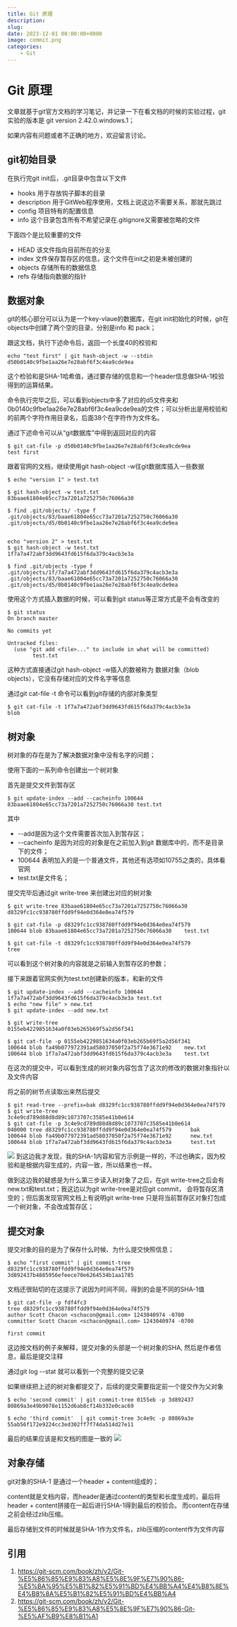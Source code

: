 ```yaml
---
title: Git 原理
description: 
slug: 
date: 2023-12-01 00:00:00+0000
image: commit.png
categories:
    - Git
---
```


# Git 原理
文章就基于git官方文档的学习笔记，并记录一下在看文档的时候的实验过程，git实验的版本是 git version 2.42.0.windows.1；

如果内容有问题或者不正确的地方，欢迎留言讨论。

## git初始目录

在执行完git init后，.git目录中包含以下文件

- hooks 用于存放钩子脚本的目录
- description 用于GitWeb程序使用，文档上说这边不需要关系，那就先跳过
- config 项目特有的配置信息
- info 这个目录包含所有不希望记录在.gitignore又需要被忽略的文件

下面四个是比较重要的文件
- HEAD 该文件指向目前所在的分支
- index 文件保存暂存区的信息，这个文件在init之初是未被创建的
- objects 存储所有的数据信息
- refs 存储指向数据的指针


## 数据对象
git的核心部分可以认为是一个key-vlaue的数据库，在git init初始化的时候，git在objects中创建了两个空的目录，分别是info 和 pack；

跟这文档，执行下述命令后，返回一个长度40的校验和
```
echo "test first" | git hash-object -w --stdin
d50b0140c9fbe1aa26e7e28abf6f3c4ea9cde9ea
```
这个检验和是SHA-1哈希值，通过要存储的信息和一个header信息做SHA-1校验得到的运算结果。

命令执行完毕之后，可以看到objects中多了对应的d5文件夹和0b0140c9fbe1aa26e7e28abf6f3c4ea9cde9ea的文件；可以分析出是用校验和的前两个字符作用目录名，后面38个在字符作为文件名。

通过下述命令可以从“git数据库”中得到返回对应的内容
```
$ git cat-file -p d50b0140c9fbe1aa26e7e28abf6f3c4ea9cde9ea
test first
```

跟着官网的文档，继续使用git hash-object -w往git数据库插入一些数据
```
$ echo "version 1" > test.txt

$ git hash-object -w test.txt
83baae61804e65cc73a7201a7252750c76066a30

$ find .git/objects/ -type f
.git/objects/83/baae61804e65cc73a7201a7252750c76066a30
.git/objects/d5/0b0140c9fbe1aa26e7e28abf6f3c4ea9cde9ea


echo "version 2" > test.txt
$ git hash-object -w test.txt
1f7a7a472abf3dd9643fd615f6da379c4acb3e3a

$ find .git/objects -type f
.git/objects/1f/7a7a472abf3dd9643fd615f6da379c4acb3e3a
.git/objects/83/baae61804e65cc73a7201a7252750c76066a30
.git/objects/d5/0b0140c9fbe1aa26e7e28abf6f3c4ea9cde9ea
```

使用这个方式插入数据的时候，可以看到git status等正常方式是不会有改变的
```
$ git status
On branch master

No commits yet

Untracked files:
  (use "git add <file>..." to include in what will be committed)
        test.txt
```
这种方式直接通过git hash-object -w插入的数被称为 数据对象（blob objects），它没有存储对应的文件名字等信息

通过git cat-file -t 命令可以看到git存储的内部对象类型
```
$ git cat-file -t 1f7a7a472abf3dd9643fd615f6da379c4acb3e3a
blob
```

## 树对象

树对象的存在是为了解决数据对象中没有名字的问题；

使用下面的一系列命令创建出一个树对象

首先是提交文件到暂存区
```
$ git update-index --add --cacheinfo 100644 83baae61804e65cc73a7201a7252750c76066a30 test.txt
```
其中
- --add是因为这个文件需要首次加入到暂存区；
- --cacheinfo 是因为对应的对象是在之前加入到git 数据库中的，而不是目录下的文件；
- 100644 表明加入的是一个普通文件，其他还有选项如10755之类的，具体看官网
- test.txt是文件名；

提交完毕后通过git write-tree 来创建出对应的树对象
```
$ git write-tree 83baae61804e65cc73a7201a7252750c76066a30
d8329fc1cc938780ffdd9f94e0d364e0ea74f579

$ git cat-file -p d8329fc1cc938780ffdd9f94e0d364e0ea74f579
100644 blob 83baae61804e65cc73a7201a7252750c76066a30    test.txt

$ git cat-file -t d8329fc1cc938780ffdd9f94e0d364e0ea74f579
tree
```
可以看到这个树对象的内容就是之前输入到暂存区的参数；


接下来跟着官网实例为test.txt创建新的版本，和新的文件

```
$ git update-index --add --cacheinfo 100644 1f7a7a472abf3dd9643fd615f6da379c4acb3e3a test.txt
$ echo "new file" > new.txt
$ git update-index --add new.txt

$ git write-tree
0155eb4229851634a0f03eb265b69f5a2d56f341

$ git cat-file -p 0155eb4229851634a0f03eb265b69f5a2d56f341
100644 blob fa49b077972391ad58037050f2a75f74e3671e92    new.txt
100644 blob 1f7a7a472abf3dd9643fd615f6da379c4acb3e3a    test.txt
```
在这次的提交中，可以看到生成的树对象内容包含了这次的修改的数据对象指针以及文件内容

将之前的树节点读取出来然后提交
```
$ git read-tree --prefix=bak d8329fc1cc938780ffdd9f94e0d364e0ea74f579
$ git write-tree
3c4e9cd789d88d8d89c1073707c3585e41b0e614
$ git cat-file -p 3c4e9cd789d88d8d89c1073707c3585e41b0e614
040000 tree d8329fc1cc938780ffdd9f94e0d364e0ea74f579      bak
100644 blob fa49b077972391ad58037050f2a75f74e3671e92      new.txt
100644 blob 1f7a7a472abf3dd9643fd615f6da379c4acb3e3a      test.txt
```

![](treeObject.png)
到这边我才发现，我的SHA-1内容和官方示例是一样的，不过也确实，因为校验和是根据内容生成的，内容一致，所以结果也一样。

做到这边我的疑惑是为什么第三步读入树对象了之后，在git write-tree之后会有new.txt和test.txt；我这边以为git write-tree是对应git commit， 会将暂存区清空的；但后面发现官网文档上有说明git write-tree 只是将当前暂存区对象打包成一个树对象，不会改成暂存区；



## 提交对象

提交对象的目的是为了保存什么时候、为什么提交快照信息；

```
$ echo "first commit" | git commit-tree d8329fc1cc938780ffdd9f94e0d364e0ea74f579
3d892437b4885956efeece70e6264534b1aa1785

```
文档还很贴切的在这提示了说因为时间不同，得到的会是不同的SHA-1值

```
$ git cat-file -p fdf4fc3
tree d8329fc1cc938780ffdd9f94e0d364e0ea74f579
author Scott Chacon <schacon@gmail.com> 1243040974 -0700
committer Scott Chacon <schacon@gmail.com> 1243040974 -0700

first commit
```
这边按文档的例子来解释，提交对象的头部是一个树对象的SHA, 然后是作者信息，最后是提交注释

通过git log --stat <SHA-1> 就可以看到一个完整的提交记录

如果继续把上述的树对象都提交了，后续的提交需要指定前一个提交作为父对象
```
$ echo 'second commit' | git commit-tree 0155eb -p 3d892437
80869a3e49b9078e1152d6ab8cf14b332e0cac69

$ echo 'third commit'  | git commit-tree 3c4e9c -p 80869a3e
55ab56f172e9224cc3ed302ff7f74da514d27e11
```
最后的结果应该是和文档的图是一致的
![](commit.png)


## 对象存储

git对象的SHA-1 是通过一个header + content组成的；

content就是文档内容，而header是通过content的类型和长度生成的，最后将header + content拼接在一起后进行SHA-1得到最后的校验合。
而content在存储之前会经过zlib压缩。

最后存储到文件的时候就是SHA-1作为文件名，zlib压缩的content作为文件内容


## 引用
1. https://git-scm.com/book/zh/v2/Git-%E5%86%85%E9%83%A8%E5%8E%9F%E7%90%86-%E5%BA%95%E5%B1%82%E5%91%BD%E4%BB%A4%E4%B8%8E%E4%B8%8A%E5%B1%82%E5%91%BD%E4%BB%A4
2. https://git-scm.com/book/zh/v2/Git-%E5%86%85%E9%83%A8%E5%8E%9F%E7%90%86-Git-%E5%AF%B9%E8%B1%A1 





